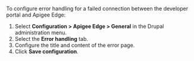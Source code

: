 To configure error handling for a failed connection between the developer portal and Apigee Edge:

1. Select **Configuration > Apigee Edge > General** in the Drupal administration menu.
2. Select the **Error handling** tab.
3. Configure the title and content of the error page.
4. Click **Save configuration**.